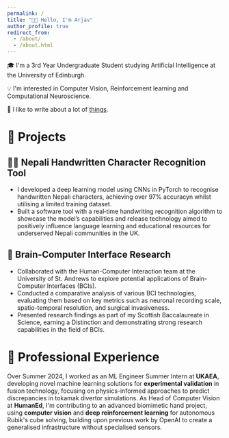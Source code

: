 ```yaml
---
permalink: /
title: "👋🏼 Hello, I'm Arjav"
author_profile: true
redirect_from:
  - /about/
  - /about.html
---
```


🎓 I'm a 3rd Year Undergraduate Student studying Artificial Intelligence at the University of
Edinburgh.

💡 I'm interested in Computer Vision, Reinforcement learning and Computational Neuroscience.

📝 I like to write about a lot of [things](https://arjavpoudel.github.io/year-archive/).

# 🤖 Projects

## ✍🏼 Nepali Handwritten Character Recognition Tool

- I developed a deep learning model using CNNs in PyTorch to recognise handwritten Nepali characters, achieving over 97% accuracyn whilst utilising a limited training dataset.
- Built a software tool with a real‑time handwriting recognition algorithm to showcase the model’s capabilities and release technology aimed to positively influence language learning and educational resources for underserved Nepali communities in the UK.

## 🧠 Brain‑Computer Interface Research

- Collaborated with the Human-Computer Interaction team at the University of St. Andrews to explore potential applications of Brain-Computer Interfaces (BCIs).
- Conducted a comparative analysis of various BCI technologies, evaluating them based on key metrics such as neuronal recording scale, spatio-temporal resolution, and surgical invasiveness.
- Presented research findings as part of my Scottish Baccalaureate in Science, earning a Distinction and demonstrating strong research capabilities in the field of BCIs.

# 🧐 Professional Experience

Over Summer 2024, I worked as an ML Engineer Summer Intern at **UKAEA**, developing novel machine learning solutions for **experimental validation** in fusion technology, focusing on physics-informed approaches to predict discrepancies in tokamak divertor simulations. As Head of Computer Vision at **HumanEd**, I'm contributing to an advanced biomimetic hand project, using **computer vision** and **deep reinforcement learning** for autonomous Rubik's cube solving, building upon previous work by OpenAI to create a generalised infrastructure without specialised sensors.
